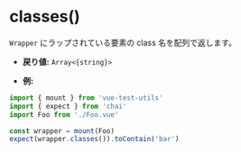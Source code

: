 # classes()

`Wrapper` にラップされている要素の class 名を配列で返します。

- **戻り値:** `Array<{string}>`

- **例:**

```js
import { mount } from 'vue-test-utils'
import { expect } from 'chai'
import Foo from './Foo.vue'

const wrapper = mount(Foo)
expect(wrapper.classes()).toContain('bar')
```
